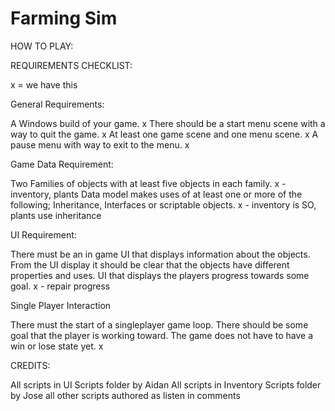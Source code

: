 # Farming Sim
HOW TO PLAY:


REQUIREMENTS CHECKLIST:

x = we have this

 General Requirements:

A Windows build of your game. x
There should be a start menu scene with a way to quit the game. x
At least one game scene and one menu scene. x
A pause menu with way to exit to the menu. x
 

Game Data Requirement:

Two Families of objects with at least five objects in each family. x - inventory, plants
Data model makes uses of at least one or more of the following; Inheritance, Interfaces or scriptable objects. x - inventory is SO, plants use inheritance
 

UI Requirement:

There must be an in game UI that displays information about the objects. 
From the UI display it should be clear that the objects have different properties and uses.
UI that displays the players progress towards some goal. x - repair progress 
 

Single Player Interaction

There must the start of a singleplayer game loop. 
There should be some goal that the player is working toward. 
The game does not have to have a win or lose state yet. x

CREDITS:

All scripts in UI Scripts folder by Aidan
All scripts in Inventory Scripts folder by Jose
all other scripts authored as listen in comments
